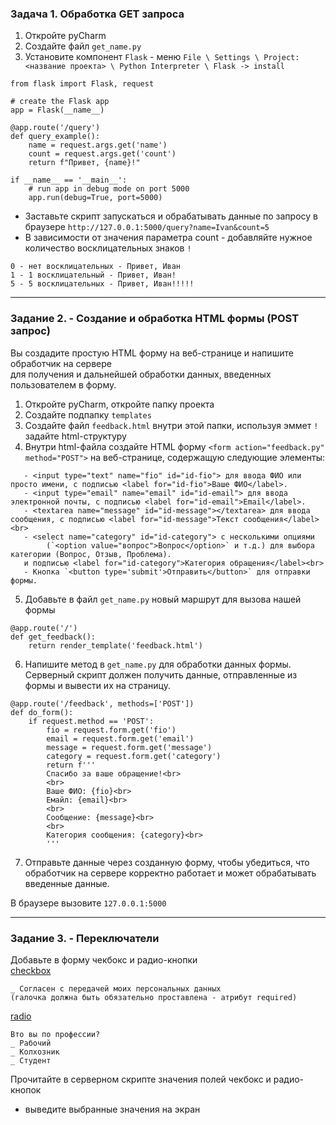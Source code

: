 ### Задача 1. Обработка GET запроса

1. Откройте pyCharm
2. Создайте файл `get_name.py`
3. Установите компонент `Flask` - меню `File \ Settings \ Project:<название проекта> \ Python Interpreter \ Flask -> install`
```
from flask import Flask, request

# create the Flask app
app = Flask(__name__)

@app.route('/query')
def query_example():
    name = request.args.get('name')
    count = request.args.get('count')
    return f"Привет, {name}!"

if __name__ == '__main__':
    # run app in debug mode on port 5000
    app.run(debug=True, port=5000)
```
- Заставьте скрипт запускаться и обрабатывать данные по запросу в браузере
`http://127.0.0.1:5000/query?name=Ivan&count=5`  
- В зависимости от значения параметра count - добавляйте нужное количество восклицательных знаков `!`
```
0 - нет восклицательных - Привет, Иван
1 - 1 восклицательный - Привет, Иван!
5 - 5 восклицательных - Привет, Иван!!!!!
```

<hr>
    
### Задание 2. - Создание и обработка HTML формы (POST запрос)

Вы создадите простую HTML форму на веб-странице и напишите обработчик на сервере  
для получения и дальнейшей обработки данных, введенных пользователем в форму.

1. Откройте pyCharm, откройте папку проекта
2. Создайте подпапку `templates`
3. Создайте файл `feedback.html` внутри этой папки, используя эммет `!` задайте html-структуру 
4. Внутри html-файла создайте HTML форму `<form action="feedback.py" method="POST">` на веб-странице, содержащую следующие элементы:
```
   - <input type="text" name="fio" id="id-fio"> для ввода ФИО или просто имени, c подписью <label for="id-fio">Ваше ФИО</label>.
   - <input type="email" name="email" id="id-email"> для ввода электронной почты, c подписью <label for="id-email">Email</label>.
   - <textarea name="message" id="id-message"></textarea> для ввода сообщения, c подписью <label for="id-message">Текст сообщения</label><br>
   - <select name="category" id="id-category"> с несколькими опциями
        (`<option value="вопрос">Вопрос</option>` и т.д.) для выбора категории (Вопрос, Отзыв, Проблема).
   и подписью <label for="id-category">Категория обращения</label><br>
   - Кнопка `<button type='submit'>Отправить</button>` для отправки формы.
```
5. Добавьте в файл `get_name.py` новый маршрут для вызова нашей формы
```
@app.route('/')
def get_feedback():
    return render_template('feedback.html')
```  
6. Напишите метод в `get_name.py` для обработки данных формы.
Серверный скрипт должен получить данные, отправленные из формы и вывести их на страницу.
```
@app.route('/feedback', methods=['POST'])
def do_form():
    if request.method == 'POST':
        fio = request.form.get('fio')
        email = request.form.get('email')
        message = request.form.get('message')
        category = request.form.get('category')
        return f'''
        Спасибо за ваше обращение!<br>
        <br>
        Ваше ФИО: {fio}<br>
        Емайл: {email}<br>
        <br>
        Сообщение: {message}<br>
        <br>
        Категория сообщения: {category}<br>
        '''
```
7. Отправьте данные через созданную форму, чтобы убедиться, что обработчик на сервере
корректно работает и может обрабатывать введенные данные.  

В браузере вызовите `127.0.0.1:5000`
<hr>
   
### Задание 3. - Переключатели

Добавьте в форму чекбокс и радио-кнопки  
[checkbox](https://developer.mozilla.org/en-US/docs/Web/HTML/Element/input/checkbox)  
```
_ Согласен с передачей моих персональных данных
(галочка должна быть обязательно проставлена - атрибут required)
```
[radio](https://developer.mozilla.org/en-US/docs/Web/HTML/Element/input/radio)  
```
Вто вы по профессии?
_ Рабочий
_ Колхозник
_ Студент
```
Прочитайте в серверном скрипте значения полей чекбокс и радио-кнопок  
- выведите выбранные значения на экран
